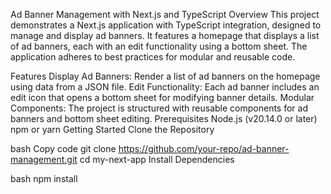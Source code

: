 Ad Banner Management with Next.js and TypeScript
Overview
This project demonstrates a Next.js application with TypeScript integration, designed to manage and display ad banners. It features a homepage that displays a list of ad banners, each with an edit functionality using a bottom sheet. The application adheres to best practices for modular and reusable code.

Features
Display Ad Banners: Render a list of ad banners on the homepage using data from a JSON file.
Edit Functionality: Each ad banner includes an edit icon that opens a bottom sheet for modifying banner details.
Modular Components: The project is structured with reusable components for ad banners and bottom sheet editing.
Prerequisites
Node.js (v20.14.0 or later)
npm or yarn
Getting Started
Clone the Repository

bash
Copy code
git clone https://github.com/your-repo/ad-banner-management.git
cd my-next-app
Install Dependencies



bash
npm install
